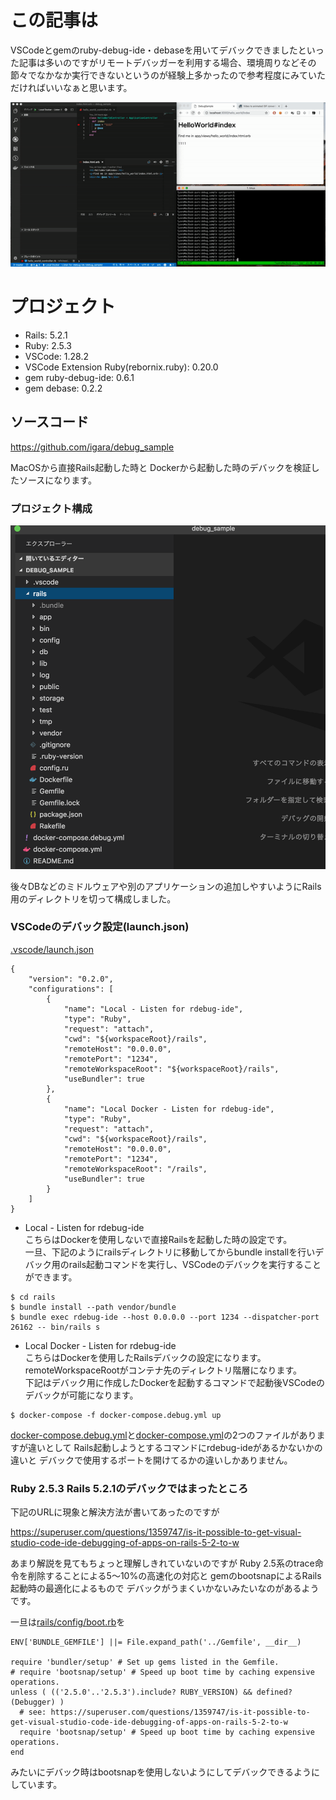 # この記事は

VSCodeとgemのruby-debug-ide・debaseを用いてデバックできましたといった記事は多いのですがリモートデバッガーを利用する場合、環境周りなどその節々でなかなか実行できないというのが経験上多かったので参考程度にみていただければいいなぁと思います。

![ezgif-1-d3ba8c59123c.gif](0-md.gif)


# プロジェクト

- Rails: 5.2.1
- Ruby: 2.5.3
- VSCode: 1.28.2
- VSCode Extension Ruby(rebornix.ruby): 0.20.0
- gem ruby-debug-ide: 0.6.1
- gem debase: 0.2.2

## ソースコード

https://github.com/igara/debug_sample

MacOSから直接Rails起動した時と
Dockerから起動した時のデバックを検証したソースになります。

### プロジェクト構成

<img width="597" alt="スクリーンショット 2018-10-20 22.46.50.png" src="0-img-tag.png">

後々DBなどのミドルウェアや別のアプリケーションの追加しやすいようにRails用のディレクトリを切って構成しました。

### VSCodeのデバック設定(launch.json)

[.vscode/launch.json](https://github.com/igara/debug_sample/blob/master/.vscode/launch.json)

```
{
    "version": "0.2.0",
    "configurations": [
        {
            "name": "Local - Listen for rdebug-ide",
            "type": "Ruby",
            "request": "attach",
            "cwd": "${workspaceRoot}/rails",
            "remoteHost": "0.0.0.0",
            "remotePort": "1234",
            "remoteWorkspaceRoot": "${workspaceRoot}/rails",
            "useBundler": true
        },
        {
            "name": "Local Docker - Listen for rdebug-ide",
            "type": "Ruby",
            "request": "attach",
            "cwd": "${workspaceRoot}/rails",
            "remoteHost": "0.0.0.0",
            "remotePort": "1234",
            "remoteWorkspaceRoot": "/rails",
            "useBundler": true
        }
    ]
}
```

- Local - Listen for rdebug-ide  
  こちらはDockerを使用しないで直接Railsを起動した時の設定です。  
  一旦、下記のようにrailsディレクトリに移動してからbundle installを行いデバック用のrails起動コマンドを実行し、VSCodeのデバックを実行することができます。

```
$ cd rails
$ bundle install --path vendor/bundle
$ bundle exec rdebug-ide --host 0.0.0.0 --port 1234 --dispatcher-port 26162 -- bin/rails s
```

- Local Docker - Listen for rdebug-ide  
  こちらはDockerを使用したRailsデバックの設定になります。  
  remoteWorkspaceRootがコンテナ先のディレクトリ階層になります。  
  下記はデバック用に作成したDockerを起動するコマンドで起動後VSCodeのデバックが可能になります。

```
$ docker-compose -f docker-compose.debug.yml up
```

[docker-compose.debug.yml](https://github.com/igara/debug_sample/blob/master/docker-compose.debug.yml)と[docker-compose.yml](https://github.com/igara/debug_sample/blob/master/docker-compose.yml)の2つのファイルがありますが違いとして
Rails起動しようとするコマンドにrdebug-ideがあるかないかの違いと
デバックで使用するポートを開けてるかの違いしかありません。

### Ruby 2.5.3 Rails 5.2.1のデバックではまったところ

下記のURLに現象と解決方法が書いてあったのですが

https://superuser.com/questions/1359747/is-it-possible-to-get-visual-studio-code-ide-debugging-of-apps-on-rails-5-2-to-w

あまり解説を見てもちょっと理解しきれていないのですが
Ruby 2.5系のtrace命令を削除することによる5～10%の高速化の対応と
gemのbootsnapによるRails起動時の最適化によるもので
デバックがうまくいかないみたいなのがあるようです。

一旦は[rails/config/boot.rb](https://github.com/igara/debug_sample/blob/master/rails/config/boot.rb)を

```
ENV['BUNDLE_GEMFILE'] ||= File.expand_path('../Gemfile', __dir__)

require 'bundler/setup' # Set up gems listed in the Gemfile.
# require 'bootsnap/setup' # Speed up boot time by caching expensive operations.
unless ( (('2.5.0'..'2.5.3').include? RUBY_VERSION) && defined?(Debugger) )
  # see: https://superuser.com/questions/1359747/is-it-possible-to-get-visual-studio-code-ide-debugging-of-apps-on-rails-5-2-to-w
  require 'bootsnap/setup' # Speed up boot time by caching expensive operations.
end
```

みたいにデバック時はbootsnapを使用しないようにしてデバックできるようにしています。
